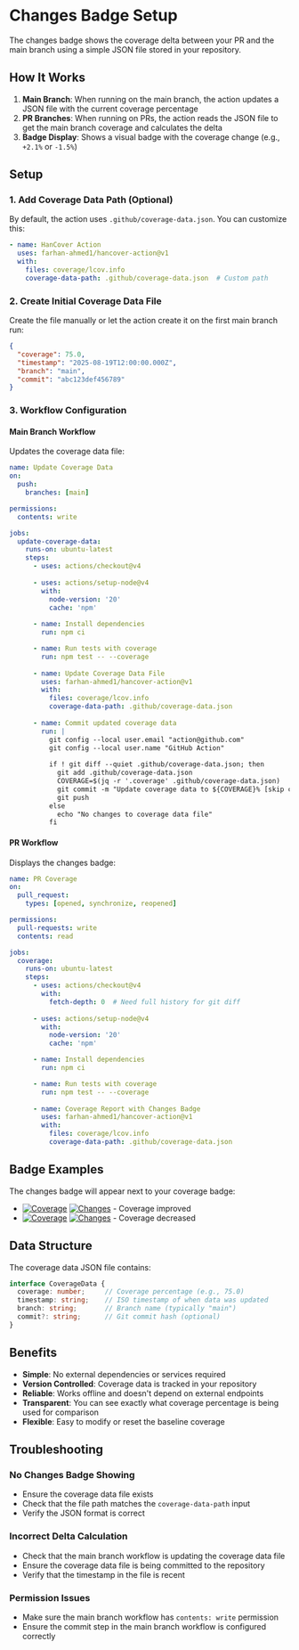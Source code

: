 # Changes Badge Setup

The changes badge shows the coverage delta between your PR and the main branch using a simple JSON file stored in your repository.

## How It Works

1. **Main Branch**: When running on the main branch, the action updates a JSON file with the current coverage percentage
2. **PR Branches**: When running on PRs, the action reads the JSON file to get the main branch coverage and calculates the delta
3. **Badge Display**: Shows a visual badge with the coverage change (e.g., `+2.1%` or `-1.5%`)

## Setup

### 1. Add Coverage Data Path (Optional)

By default, the action uses `.github/coverage-data.json`. You can customize this:

```yaml
- name: HanCover Action
  uses: farhan-ahmed1/hancover-action@v1
  with:
    files: coverage/lcov.info
    coverage-data-path: .github/coverage-data.json  # Custom path
```

### 2. Create Initial Coverage Data File

Create the file manually or let the action create it on the first main branch run:

```json
{
  "coverage": 75.0,
  "timestamp": "2025-08-19T12:00:00.000Z", 
  "branch": "main",
  "commit": "abc123def456789"
}
```

### 3. Workflow Configuration

#### Main Branch Workflow
Updates the coverage data file:

```yaml
name: Update Coverage Data
on:
  push:
    branches: [main]

permissions:
  contents: write

jobs:
  update-coverage-data:
    runs-on: ubuntu-latest
    steps:
      - uses: actions/checkout@v4
      
      - uses: actions/setup-node@v4
        with:
          node-version: '20'
          cache: 'npm'
          
      - name: Install dependencies
        run: npm ci

      - name: Run tests with coverage
        run: npm test -- --coverage
          
      - name: Update Coverage Data File
        uses: farhan-ahmed1/hancover-action@v1
        with:
          files: coverage/lcov.info
          coverage-data-path: .github/coverage-data.json
          
      - name: Commit updated coverage data
        run: |
          git config --local user.email "action@github.com"
          git config --local user.name "GitHub Action"
          
          if ! git diff --quiet .github/coverage-data.json; then
            git add .github/coverage-data.json
            COVERAGE=$(jq -r '.coverage' .github/coverage-data.json)
            git commit -m "Update coverage data to ${COVERAGE}% [skip ci]"
            git push
          else
            echo "No changes to coverage data file"
          fi
```

#### PR Workflow  
Displays the changes badge:

```yaml
name: PR Coverage
on:
  pull_request:
    types: [opened, synchronize, reopened]

permissions:
  pull-requests: write
  contents: read

jobs:
  coverage:
    runs-on: ubuntu-latest
    steps:
      - uses: actions/checkout@v4
        with:
          fetch-depth: 0  # Need full history for git diff
      
      - uses: actions/setup-node@v4
        with:
          node-version: '20'
          cache: 'npm'

      - name: Install dependencies
        run: npm ci

      - name: Run tests with coverage
        run: npm test -- --coverage
          
      - name: Coverage Report with Changes Badge
        uses: farhan-ahmed1/hancover-action@v1
        with:
          files: coverage/lcov.info
          coverage-data-path: .github/coverage-data.json
```

## Badge Examples

The changes badge will appear next to your coverage badge:

- [![Coverage](https://img.shields.io/badge/coverage-78.5%25-lightgrey?labelColor=lightgrey&color=green)](#) [![Changes](https://img.shields.io/badge/changes-%2B2.1%25-lightgrey?labelColor=lightgrey&color=brightgreen)](#) - Coverage improved
- [![Coverage](https://img.shields.io/badge/coverage-76.2%25-lightgrey?labelColor=lightgrey&color=green)](#) [![Changes](https://img.shields.io/badge/changes--1.3%25-lightgrey?labelColor=lightgrey&color=red)](#) - Coverage decreased

## Data Structure

The coverage data JSON file contains:

```typescript
interface CoverageData {
  coverage: number;     // Coverage percentage (e.g., 75.0)
  timestamp: string;    // ISO timestamp of when data was updated
  branch: string;       // Branch name (typically "main")
  commit?: string;      // Git commit hash (optional)
}
```

## Benefits

- **Simple**: No external dependencies or services required
- **Version Controlled**: Coverage data is tracked in your repository
- **Reliable**: Works offline and doesn't depend on external endpoints
- **Transparent**: You can see exactly what coverage percentage is being used for comparison
- **Flexible**: Easy to modify or reset the baseline coverage

## Troubleshooting

### No Changes Badge Showing
- Ensure the coverage data file exists
- Check that the file path matches the `coverage-data-path` input
- Verify the JSON format is correct

### Incorrect Delta Calculation
- Check that the main branch workflow is updating the coverage data file
- Ensure the coverage data file is being committed to the repository
- Verify that the timestamp in the file is recent

### Permission Issues
- Make sure the main branch workflow has `contents: write` permission
- Ensure the commit step in the main branch workflow is configured correctly
